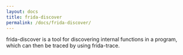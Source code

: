 ```yaml
---
layout: docs
title: frida-discover
permalink: /docs/frida-discover/
---
```


frida-discover is a tool for discovering internal functions in a program,
which can then be traced by using frida-trace.
